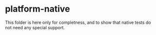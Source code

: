 # platform-native

This folder is here only for completness, and to show that
native tests do not need any special support.
